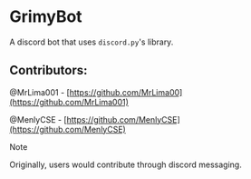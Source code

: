 # GrimyBot

A discord bot that uses `discord.py`'s library.


## Contributors:


@MrLima001 - [https://github.com/MrLima00](https://github.com/MrLima001)


@MenlyCSE - [https://github.com/MenlyCSE](https://github.com/MenlyCSE)

> [!NOTE]
> Originally, users would contribute through discord messaging.
